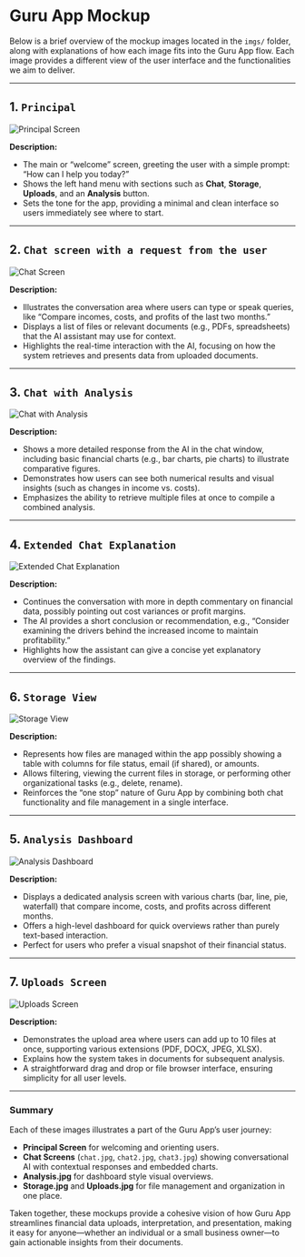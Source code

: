 # Guru App Mockup

Below is a brief overview of the mockup images located in the `imgs/` folder, along with explanations of how each image fits into the Guru App flow. Each image provides a different view of the user interface and the functionalities we aim to deliver.

---

## 1. `Principal`
![Principal Screen](./imgs/principal.jpg)

**Description:**  
- The main or “welcome” screen, greeting the user with a simple prompt: “How can I help you today?”  
- Shows the left hand menu with sections such as **Chat**, **Storage**, **Uploads**, and an **Analysis** button.  
- Sets the tone for the app, providing a minimal and clean interface so users immediately see where to start.

---

## 2. `Chat screen with a request from the user`
![Chat Screen](./imgs/chat.jpg)

**Description:**  
- Illustrates the conversation area where users can type or speak queries, like “Compare incomes, costs, and profits of the last two months.”  
- Displays a list of files or relevant documents (e.g., PDFs, spreadsheets) that the AI assistant may use for context.  
- Highlights the real-time interaction with the AI, focusing on how the system retrieves and presents data from uploaded documents.

---

## 3. `Chat with Analysis`
![Chat with Analysis](./imgs/chat2.jpg)

**Description:**  
- Shows a more detailed response from the AI in the chat window, including basic financial charts (e.g., bar charts, pie charts) to illustrate comparative figures.  
- Demonstrates how users can see both numerical results and visual insights (such as changes in income vs. costs).  
- Emphasizes the ability to retrieve multiple files at once to compile a combined analysis.

---

## 4. `Extended Chat Explanation`
![Extended Chat Explanation](./imgs/chat3.jpg)

**Description:**  
- Continues the conversation with more in depth commentary on financial data, possibly pointing out cost variances or profit margins.  
- The AI provides a short conclusion or recommendation, e.g., “Consider examining the drivers behind the increased income to maintain profitability.”  
- Highlights how the assistant can give a concise yet explanatory overview of the findings.

---

## 6. `Storage View`
![Storage View](./imgs/Storage.jpg)

**Description:**  
- Represents how files are managed within the app possibly showing a table with columns for file status, email (if shared), or amounts.  
- Allows filtering, viewing the current files in storage, or performing other organizational tasks (e.g., delete, rename).  
- Reinforces the “one stop” nature of Guru App by combining both chat functionality and file management in a single interface.

---

## 5. `Analysis Dashboard`
![Analysis Dashboard](./imgs/analysis.jpg)

**Description:**  
- Displays a dedicated analysis screen with various charts (bar, line, pie, waterfall) that compare income, costs, and profits across different months.  
- Offers a high-level dashboard for quick overviews rather than purely text-based interaction.  
- Perfect for users who prefer a visual snapshot of their financial status.

---

## 7. `Uploads Screen`
![Uploads Screen](./imgs/uploads.jpg)

**Description:**  
- Demonstrates the upload area where users can add up to 10 files at once, supporting various extensions (PDF, DOCX, JPEG, XLSX).  
- Explains how the system takes in documents for subsequent analysis.  
- A straightforward drag and drop or file browser interface, ensuring simplicity for all user levels.

---

### Summary

Each of these images illustrates a part of the Guru App’s user journey:
- **Principal Screen** for welcoming and orienting users.
- **Chat Screens** (`chat.jpg`, `chat2.jpg`, `chat3.jpg`) showing conversational AI with contextual responses and embedded charts.
- **Analysis.jpg** for dashboard style visual overviews.
- **Storage.jpg** and **Uploads.jpg** for file management and organization in one place.

Taken together, these mockups provide a cohesive vision of how Guru App streamlines financial data uploads, interpretation, and presentation, making it easy for anyone—whether an individual or a small business owner—to gain actionable insights from their documents.
